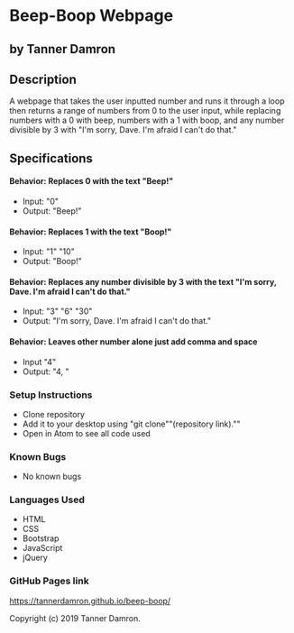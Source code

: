 # Beep-Boop Webpage
## by Tanner Damron

## Description
A webpage that takes the user inputted number and runs it through a loop then returns a range of numbers from 0 to the user input, while replacing numbers with a 0 with beep, numbers with a 1 with boop, and any number divisible by 3 with "I'm sorry, Dave. I'm afraid I can't do that."

## Specifications

#### Behavior: Replaces 0 with the text "Beep!"
* Input: "0"
* Output: "Beep!"

#### Behavior: Replaces 1 with the text "Boop!"
* Input: "1" "10"
* Output: "Boop!"

#### Behavior: Replaces any number divisible by 3 with the text "I'm sorry, Dave. I'm afraid I can't do that."
* Input: "3" "6" "30"
* Output: "I'm sorry, Dave. I'm afraid I can't do that."

#### Behavior: Leaves other number alone just add comma and space
* Input "4"
* Output: "4, "

### Setup Instructions
* Clone repository
* Add it to your desktop using "git clone""(repository link).""
* Open in Atom to see all code used

### Known Bugs
* No known bugs

### Languages Used
* HTML
* CSS
* Bootstrap
* JavaScript
* jQuery

### GitHub Pages link
https://tannerdamron.github.io/beep-boop/

Copyright (c) 2019 Tanner Damron.
